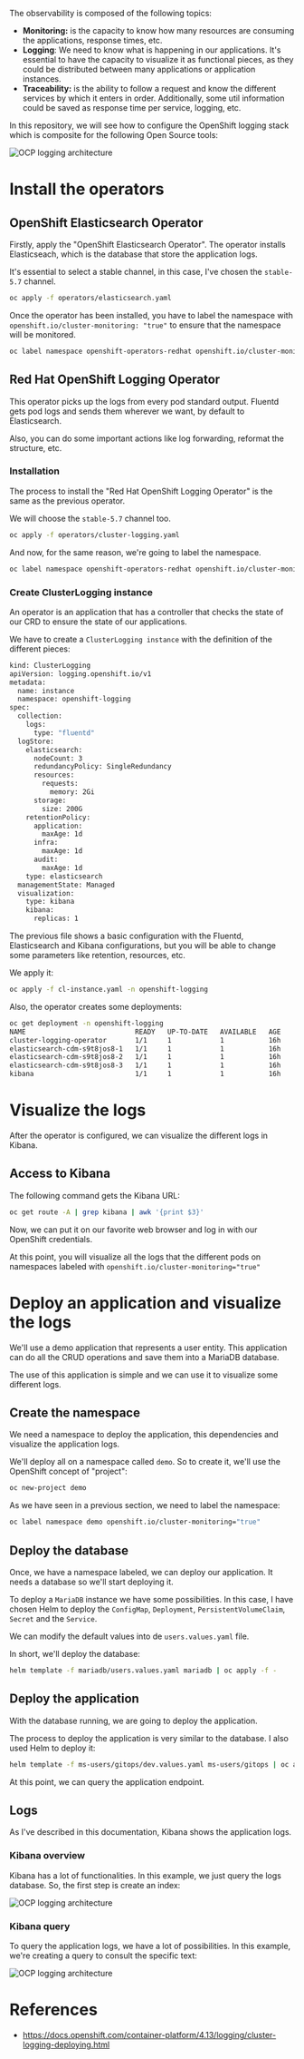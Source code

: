 
The observability is composed of the following topics:

* **Monitoring:**  is the capacity to know how many resources are consuming the applications, response times, etc.
* **Logging**: We need to know what is happening in our applications. It's essential to have the capacity to visualize it as functional pieces, as they could be distributed between many applications or application instances.
* **Traceability:** is the ability to follow a request and know the different services by which it enters in order. Additionally, some util information could be saved as response time per service, logging, etc. 

In this repository, we will see how to configure the OpenShift logging stack which is composite for the following Open Source tools:

![OCP logging architecture](images/openshift-logging-topology.png)

# Install the operators

## OpenShift Elasticsearch Operator

Firstly, apply the "OpenShift Elasticsearch Operator". The operator installs Elasticseach, which is the database that store the application logs.

It's essential to select a stable channel, in this case, I've chosen the ```stable-5.7``` channel. 

```bash
oc apply -f operators/elasticsearch.yaml
```

Once the operator has been installed, you have to label the namespace with ```openshift.io/cluster-monitoring: "true"``` to ensure that the namespace will be monitored. 

```bash
oc label namespace openshift-operators-redhat openshift.io/cluster-monitoring="true"
```

## Red Hat OpenShift Logging Operator

This operator picks up the logs from every pod standard output. Fluentd gets pod logs and sends them wherever we want, by default to Elasticsearch.

Also, you can do some important actions like log forwarding, reformat the structure, etc. 

### Installation

The process to install the "Red Hat OpenShift Logging Operator" is the same as the previous operator. 

We will choose the ```stable-5.7``` channel too. 

```bash
oc apply -f operators/cluster-logging.yaml
```

And now, for the same reason, we're going to label the namespace. 

```bash
oc label namespace openshift-operators-redhat openshift.io/cluster-monitoring="true"
```

### Create ClusterLogging instance

An operator is an application that has a controller that checks the state of our CRD to ensure the state of our applications. 

We have to create a ```ClusterLogging instance``` with the definition of the different pieces:

```bash
kind: ClusterLogging
apiVersion: logging.openshift.io/v1
metadata:
  name: instance
  namespace: openshift-logging
spec:
  collection:
    logs: 
      type: "fluentd"
  logStore:
    elasticsearch:
      nodeCount: 3
      redundancyPolicy: SingleRedundancy
      resources:
        requests:
          memory: 2Gi
      storage:
        size: 200G
    retentionPolicy:
      application:
        maxAge: 1d
      infra:
        maxAge: 1d
      audit:
        maxAge: 1d
    type: elasticsearch
  managementState: Managed
  visualization:
    type: kibana
    kibana:
      replicas: 1
```

The previous file shows a basic configuration with the Fluentd, Elasticsearch and Kibana configurations, but you will be able to change some parameters like retention, resources, etc.

We apply it:

```bash
oc apply -f cl-instance.yaml -n openshift-logging
```

Also, the operator creates some deployments: 

```bash
oc get deployment -n openshift-logging
NAME                           READY   UP-TO-DATE   AVAILABLE   AGE
cluster-logging-operator       1/1     1            1           16h
elasticsearch-cdm-s9t8jos8-1   1/1     1            1           16h
elasticsearch-cdm-s9t8jos8-2   1/1     1            1           16h
elasticsearch-cdm-s9t8jos8-3   1/1     1            1           16h
kibana                         1/1     1            1           16h
```

# Visualize the logs

After the operator is configured, we can visualize the different logs in Kibana. 

## Access to Kibana

The following command gets the Kibana URL:

```bash
oc get route -A | grep kibana | awk '{print $3}' 
```

Now, we can put it on our favorite web browser and log in with our OpenShift credentials.

At this point, you will visualize all the logs that the different pods on namespaces labeled with ```openshift.io/cluster-monitoring="true"```

# Deploy an application and visualize the logs

We'll use a demo application that represents a user entity. This application can do all the CRUD operations and save them into a MariaDB database. 

The use of this application is simple and we can use it to visualize some different logs. 

## Create the namespace

We need a namespace to deploy the application, this dependencies and visualize the application logs. 

We'll deploy all on a namespace called ```demo```. So to create it, we'll use the OpenShift concept of "project":

```bash
oc new-project demo
```

As we have seen in a previous section, we need to label the namespace:

```bash
oc label namespace demo openshift.io/cluster-monitoring="true"
```

## Deploy the database

Once, we have a namespace labeled, we can deploy our application. It needs a database so we'll start deploying it.

To deploy a ```MariaDB``` instance we have some possibilities. In this case, I have chosen Helm to deploy the ```ConfigMap```, ```Deployment```, ```PersistentVolumeClaim```, ```Secret``` and the ```Service```. 

We can modify the default values into de ```users.values.yaml``` file.

In short, we'll deploy the database: 

```bash
helm template -f mariadb/users.values.yaml mariadb | oc apply -f -
```

## Deploy the application

With the database running, we are going to deploy the application.

The process to deploy the application is very similar to the database. I also used Helm to deploy it:

```bash
helm template -f ms-users/gitops/dev.values.yaml ms-users/gitops | oc apply -f -
```

At this point, we can query the application endpoint.

## Logs

As I've described in this documentation, Kibana shows the application logs. 

### Kibana overview

Kibana has a lot of functionalities. In this example, we just query the logs database. So, the first step is create an index:

![OCP logging architecture](images/kibana-index.png)

### Kibana query

To query the application logs, we have a lot of possibilities. In this example, we're creating a query to consult the specific text:

![OCP logging architecture](images/kibana.png)

# References

* https://docs.openshift.com/container-platform/4.13/logging/cluster-logging-deploying.html